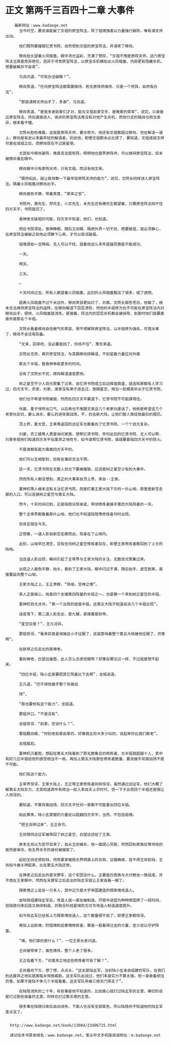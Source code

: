 # 正文 第两千三百四十二章 大事件
        最新网址：www.badaoge.net
          当今时空，要说谁能破了文祖的原宝阵法，除了祖境强者以力量强行破除，唯有请天师出动。
      
          他们既然要摧毁忆贤书院，自然想到文祖的原宝阵法，并请来了穆尚。
      
          穆尚抬头望着火凤暗凰，眼中流光溢彩，充满了赞叹，“文祖不愧是原阵天师，这门原宝阵法当真是奇异绝伦，迥异于寻常原宝阵法，以原宝杀机模拟出火凤暗凰，内部更有隐藏杀机，想要破解并不容易”。
      
          乌尧问道，“可有办法破解？”。
      
          穆尚笑道，“任何原宝阵法都需要维持，若无原阵师维持，只是一个死阵，自然有办法”。
      
          “那就请穆天师出手了，多谢”，乌尧道。
      
          穆尚笑道，“是我多谢前辈们才对，能与文祖前辈交手，是晚辈的荣幸”，说完，只身接近原宝阵法，然后直接进入，诡异的原宝阵法竟没有对他产生杀机，而他行走的路线也相当诡异，根本看不懂。
      
          文院长脸色难看，这就是原阵天师，要论修为，他还有文祖都超过穆尚，但在解语一道上，穆尚是有史以来最年轻的解语者，别说他，即便文祖都未必比得了，要知道，文祖成就天师可是在成祖之后，而穆尚现在不过是星使。
      
          尤其如今穆尚破阵，竟直言这是死阵，明明他也是界原阵师，可以维持原宝阵法，却未被穆尚看在眼中。
      
          穆尚眼中只有原阵天师，只有文祖，而没有他文来。
      
          “既然如此，就让我领教一下最年轻原阵天师的能力”，说完，文院长同样进入原宝阵法，隔着火凤暗凰对穆尚出手。
      
          穆尚面色平静，带着笑意，“荣幸之至”。
      
          书院内，唐先生，郑先生，小文先生，未先生还有槐先生都望着，只要原宝阵法挡不住四方天平，书院就完了。
      
          食神绝无破祖的可能，四方天平知道，他们，也知道。
      
          而在书院深处，食神睁眼，随后又闭眼，隔绝外界一切干扰，想要破祖，就必须静心，在原宝阵法被破之前他必须静下心来，才可以尝试破祖。
      
          祖境源劫一旦降临，无人可以干扰，就看他这么多年底蕴究竟能不能成功。
      
          一天。
      
          两天。
      
          三天。
      
          …
      
          十天时间过去，所有人都望着火凤暗凰，此刻的火凤暗凰黯淡了很多，成了透明。
      
          距离火凤暗凰不过千米远外，穆尚笑容更灿烂了，对面，文院长面色苍白，他输了，根本无法维持原宝阵法的运转，在穆尚解语下层层溃败，而他的半祖修为也不可能在原宝阵法内对穆尚出手，很快，火凤暗凰就消失，紧接着，阵法内的层层杀机都会被抹除，到那时他们就要直面外面那五个半祖。
      
          文院长看着穆尚自信傲气的笑容，恨不得解除原宝阵法，以半祖修为强杀，可惜太难了，穆尚不会没有防备。
      
          “文来，回来吧，没必要抵挡了，你挡不住”，策东来道。
      
          文院长无奈，离开原宝阵法，与其跟穆尚拼解语，不如留着力量应对外面
      
          那五个半祖，替食神争取更多的时间。
      
          没有了文院长干扰，穆尚解语速度更快。
      
          树之星空不少人目光聚集了过来，自忆贤书院成立后边辉煌鼎盛，就连陆家都有人学习过，四方天平，农家，刘家，谁家没有弟子进去过，放眼星空，相当一批精英毕业于忆贤书院。
      
          他们也不希望书院被毁，然而在四方天平霸道下，忆贤书院不可能撑得住。
      
          外面，夏子恒呼出口气，以后再也不用跟文来这几个老家伙废话了，他倒是希望这几个老家伙反抗，要么诛杀，要么扔进背面战场，不，扔去新大陆，让他们替人类绽放最后的烟花。
      
          顶上界，夏太笠，王素等返回的远征军也都看向了忆贤书院，一个个目光复杂。
      
          刘豪，农三娘等人更是询问家族，想帮忆贤书院，奈何此刻的忆贤书院，无人可以帮，刘家老祖他们知道四方天平在废弃之地吃亏，如今谁帮忆贤书院，谁就要面临四方天平的怒火。
      
          不是谁都有能力直面四方天平的。
      
          他们可以互相掣肘，但有些事却无法干预。
      
          这一天，忆贤书院在无数人目光下要被摧毁，应该是树之星空少有的大事件。
      
          然而所有人都没想到，真正的大事来自顶上界，来自--王家。
      
          夏神机等人根本没有关注忆贤书院，而是盯着王家大陆下方的一片山坳，那里是新空走廊的入口，可以连接树之星空与第五大陆。
      
          而今，十天时间已到，正是陆隐兑现承诺，带领修炼者接手第四大陆阵基的一天。
      
          整个主宰界都看着那片山坳，他们也不知道陆隐等修炼者何时出现。
      
          但肯定就在今天。
      
          正想着，一道人影自新空走廊而出，现身在了山坳内。
      
          此刻，山坳早已清空，没有任何树之星空修炼者存在，即便王家修炼者都回到了上方的陆地。
      
          当这道人影出现，瞬间引起了主宰界与王家大陆的关注，无数目光聚集过来。
      
          出现之人面色平静，抬头，看到了王家大陆，眼中闪过不满，随后抬手，虚空剥离，直接蔓延向整个山坳。
      
          王家大陆之上，王正肃穆，“场域，空神之境”。
      
          来人正是痕心，他是四个支援第四阵基的半祖之一，也是第一个来到树之星空的半祖。
      
          夏神机目光冰冷，“第一个出现的就是半祖，这第五大陆不知道会派几个半祖出现”。
      
          话音落下，第二道人影走出，是九耀，紧接着是妖帝。
      
          “星空巨兽？”，王凡诧异。
      
          雾祖惊讶，“看来巨兽星域被这小子征服了，这就意味着整个第五大陆被他征服了，厉害啊”。
      
          在妖帝之后走出的是禅老。
      
          看到禅老，白望远皱眉，此人怎么总感觉眼熟？好像在哪见过一样，不过就是想不起来。
      
          “四位半祖，陆小玄是要把其它阵基比下去啊”，龙祖说道。
      
          王凡道，“巴不得他接手整个背面战
      
          场”。
      
          “那也要他有这个能力”，龙祖道。
      
          雾祖开口，“不是没有”。
      
          龙祖惊讶，“前辈，您说什么？”。
      
          雾祖翻白眼，“你别老前辈前辈的，好像我比你大多少似的，说起来你比我们都老”。
      
          龙祖尴尬。
      
          夏神机沉着脸，想起在第五大陆看到了那无数集合的修炼者，光半祖就超越十人，其中有好几位半祖给他的感觉相当不一般，再加上第五大陆那些修炼者数量，要说接手背面战场不是不可能。
      
          他们有这个能力。
      
          主宰界惊讶，王家大陆上，王正等王家修炼者同样惊讶，虽然通过远征军，他们大概了解第五大陆实力，尤其知道其中有相当一批人来自天上宗时代，但一下子出现四个半祖还是很让人惊讶的。
      
          要知道，不算背面战场，四方天平任何一家都不可能拿出四位半祖。
      
          如此算来，陆小玄掌握的力量足以超越四方天平，当然，不包括祖境。
      
          “把王尚带过来”，王正命令。
      
          王尚随同远征军被带回了树之星空，白望远还给了王家。
      
          原本王尚以为苦尽甘来了，自从王祀被杀，他一直提心吊胆，然而回到家族后等待他的居然是审讯，他无界杀手的身份被揭穿了。
      
          起初王尚还想狡辩，然而夏家摧毁无界明面上的总部，证据确凿，容不得王尚狡辩，王尚如今被关押起来，比在第五大陆还惨。
      
          在禅老之后走出的是天罪军，这个军团没什么，主要是白夜族与大圩魍龙一族组成，并不放在王家眼中，然而在天罪军之后走出的陆玄军就让王家高看一眼了。
      
          探索境之上足足一万多人，其中近万是大宇帝国建造的探索境改造人。
      
          自陆隐组建陆玄军后，改造人就一直在被制造，尽管中途因为种种原因停了一段时间，但陆隐归来后就又继续制造，并联合科技星域的方式令改造人制造速度提升。
      
          如今陆玄军已经有上万探索境改造人，这个数量很不低了，即便王家都惊讶。
      
          再加上巡航境，狩猎境和启蒙境修炼者，算是一股看得过去的力量，至少足以守护阵基。
      
          “咦，他们穿的是什么？”，一位王家长老问道。
      
          王尚被带来了，面色憔悴，整个人老了很多。
      
          王正指着下方，“对废弃之地这些修炼者可有了解？”。
      
          王尚看向下方，想了想，点点头，“这支是陆玄军，当初陆小玄亲自组建的军队，在我们到达废弃之地后就面临永恒族威胁，这支军队出战过，他们本身实力不算太强，但一身装备相当厉害，如果不是陆不争几个半祖看着，这支军队早被三绝天门带走了”。
      
          在陆隐消失的二十年，有些事是他不知道的，比如痕心就打过陆玄军的主意，确切的说是打过那些装备的主意，同样也打过第五塔的主意。
      
          很多事在陆隐归来后自动消失，下面人也没有全部禀告，所以陆隐并不知道他的陆玄军差点没了。
      
      
      http://www.badaoge.net/book/13084/23406715.html
      
      请记住本书首发域名：www.badaoge.net。笔尖中文手机版阅读网址：m.badaoge.net